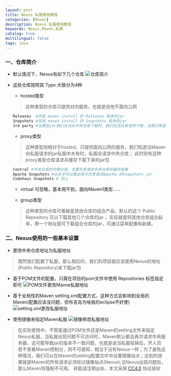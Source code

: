 ```yaml
---
layout: post
title: Nexus 私服使用教程
categories: [Maven]
description: Nexus 私服使用教程
keywords: Nexus,Maven,私服
catalog: true
multilingual: false
tags: Java
---
```


### 一、仓库简介

- 默认情况下，Nexus有如下几个仓库
![仓库简介](https://oss.link/markdown/Maven-Nexus-allRepository-1024x286.png)

<!--more-->

- 这些仓库按照其 Type 大致分为4种
  - hosted类型
  > 这种类型的仓库只提供对内服务，也就是说他不面向公网
  ``` bash
  Releases  #存放 maven install 的 Releases 版本的jar
  Snapshots #存放 maven install 的 Snapshots 版本的jar
  3rd party #当某些jar我们无法从中央仓库下载时，我们往往从其官网下载，当我们希望此种jar也被Nexus管理时，则需要手动将其上传至此仓库，并定义坐标
  ```
  - proxy类型
  > 这种类型则相对于hosted，只提供面向公网的服务，我们知道当Maven向私服请求的jar私服中木有时，私服会请求中央仓库；
  > 此时则有这种proxy类型仓库请求并缓存下载下来的jar包
  ``` bash
  Central #中央仓库的代理仓库，主要负责请求中央仓库并缓存结果
  Apache Snapshots #从名字可以看出来只负责请求Apache 的Snapshots jar
  Codehaus Snapshots # 同上
  ```

  - virtual 可忽略，基本用不到，面向Maven1类型......

  - group类型
  > 这种类型的仓库可看做是其他仓库的组合产品，默认的这个 Public Repository 可以下载其他几个仓库的jar；
  > 实际就是将其他仓库组合起来，用一个地址就可下载组合仓库的jar，可通过菜单配置和新建。

### 二、Nexus使用的一些基本设置

- 更改中央仓库地址为私服地址
> 既然我们配置了私服，那么相应的，我们的项目就应该使用Nexus的地址(Public Repository)来下载jar包

  - 基于POM文件的配置，只需在项目的pom文件中使用 Repositories 标签指定即可
  ![POM文件更改Mavne私服地址](https://oss.link/markdown/Maven-Nexus-setRepository1.png)

  - 基于全局性的Maven setting.xml配置方式，这种方式会影响到全局的Maven(配置应该没问题，但布吉岛为啥我的eclipse不好使)
  ![setting.xml更改私服地址](https://oss.link/markdown/Maven-Nexus-settingnexus.png)

  - 使用镜像来指定Maven私服
  ![镜像修改私服地址](https://oss.link/markdown/Maven-Nexus-Mirror.png)
  > 在实际使用中，不管是通过POM文件还是Maven的setting文件来指定Nexus私服，当私服出现问题不可访问时，Maven默认都会再次请求中央服务器，这可能导致jar的版本不一致问题，也就是说当私服挂掉后，开人员若不查看Maven控制台，则不可感知，相当于没有Nexus一样；为了避免这种情况，我们可以在Maven的setting配置文件中设置镜像站点；达到的效果就是Maven的所有请求必须经过镜像站点(Nexus);当Nexus出现问题后，那么Maven将强制不可用。
转载请注明出处，本文采用 [CC4.0](http://creativecommons.org/licenses/by-nc-nd/4.0/) 协议授权
